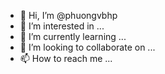 - 👋 Hi, I’m @phuongvbhp
- 👀 I’m interested in ...
- 🌱 I’m currently learning ...
- 💞️ I’m looking to collaborate on ...
- 📫 How to reach me ...

<!---
phuongvbhp/phuongvbhp is a ✨ special ✨ repository because its `README.md` (this file) appears on your GitHub profile.
You can click the Preview link to take a look at your changes.
--->
